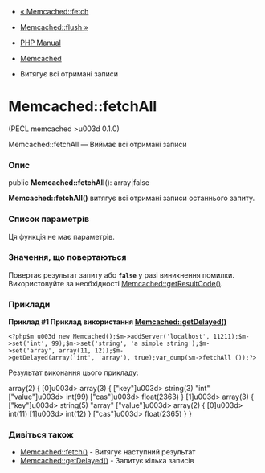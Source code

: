 - [« Memcached::fetch](memcached.fetch.md)
- [Memcached::flush »](memcached.flush.md)

- [PHP Manual](index.md)
- [Memcached](class.memcached.md)
- Витягує всі отримані записи

# Memcached::fetchAll

(PECL memcached \>u003d 0.1.0)

Memcached::fetchAll — Виймає всі отримані записи

### Опис

public **Memcached::fetchAll**(): array\|false

**Memcached::fetchAll()** витягує всі отримані записи останнього
запиту.

### Список параметрів

Ця функція не має параметрів.

### Значення, що повертаються

Повертає результат запиту або **`false`** у разі виникнення
помилки. Використовуйте за необхідності
[Memcached::getResultCode()](memcached.getresultcode.md).

### Приклади

**Приклад #1 Приклад використання
[Memcached::getDelayed()](memcached.getdelayed.md)**

` <?php$m u003d new Memcached();$m->addServer('localhost', 11211);$m->set('int', 99);$m->set('string', 'a simple string');$m->set('array', array(11, 12));$m->getDelayed(array('int', 'array'), true);var_dump($m->fetchAll ());?> `

Результат виконання цього прикладу:

array(2) {
[0]u003d>
array(3) {
["key"]u003d>
string(3) "int"
["value"]u003d>
int(99)
["cas"]u003d>
float(2363)
}
[1]u003d>
array(3) {
["key"]u003d>
string(5) "array"
["value"]u003d>
array(2) {
[0]u003d>
int(11)
[1]u003d>
int(12)
}
["cas"]u003d>
float(2365)
}
}

### Дивіться також

- [Memcached::fetch()](memcached.fetch.md) - Витягує наступний
результат
- [Memcached::getDelayed()](memcached.getdelayed.md) - Запитує
кілька записів
